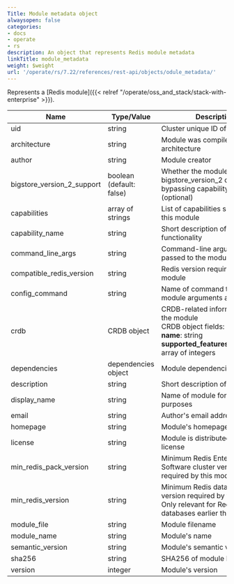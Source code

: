 ```yaml
---
Title: Module metadata object
alwaysopen: false
categories:
- docs
- operate
- rs
description: An object that represents Redis module metadata
linkTitle: module_metadata
weight: $weight
url: '/operate/rs/7.22/references/rest-api/objects/odule_metadata/'
---
```


Represents a [Redis module]({{< relref "/operate/oss_and_stack/stack-with-enterprise" >}}).

| Name | Type/Value | Description |
|------|------------|-------------|
| uid | string | Cluster unique ID of module |
| architecture | string | Module was compiled under this architecture |
| author | string | Module creator |
| bigstore_version_2_support | boolean (default: false) | Whether the module supports bigstore_version_2 capability, bypassing capability validation (optional) |
| capabilities | array of strings | List of capabilities supported by this module |
| capability_name | string | Short description of module functionality |
| command_line_args | string | Command-line arguments passed to the module |
| compatible_redis_version | string | Redis version required by this module |
| config_command | string | Name of command to configure module arguments at runtime |
| crdb | CRDB object | CRDB-related information about the module<br />CRDB object fields:<br />**name**: string<br />**supported_featureset_versions**: array of integers |
| dependencies | dependencies object | Module dependencies |
| description | string | Short description of the module |
| display_name | string | Name of module for display purposes |
| email | string | Author's email address |
| homepage | string | Module's homepage |
| license | string | Module is distributed under this license |
| min_redis_pack_version | string | Minimum Redis Enterprise Software cluster version required by this module |
| min_redis_version | string | Minimum Redis database version required by this module. Only relevant for Redis databases earlier than v7.4. |
| module_file | string | Module filename |
| module_name | string | Module's name |
| semantic_version | string | Module's semantic version |
| sha256 | string | SHA256 of module binary |
| version | integer | Module's version |
